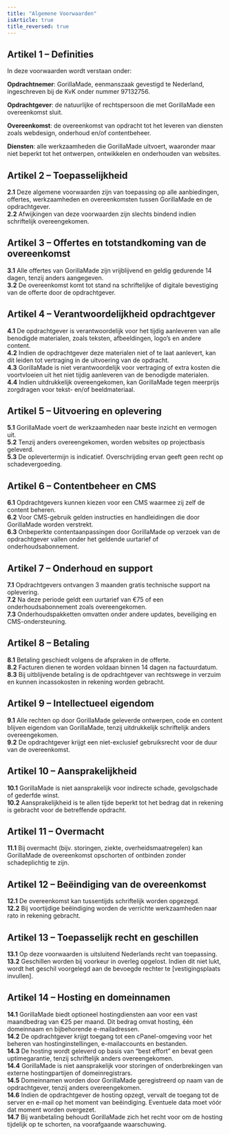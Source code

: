 ```yaml
---
title: "Algemene Voorwaarden"
isArticle: true
title_reversed: true
---
```


## Artikel 1 – Definities

In deze voorwaarden wordt verstaan onder:

**Opdrachtnemer**: GorillaMade, eenmanszaak gevestigd te Nederland, ingeschreven bij de KvK onder nummer 97132756.

**Opdrachtgever**: de natuurlijke of rechtspersoon die met GorillaMade een overeenkomst sluit.

**Overeenkomst**: de overeenkomst van opdracht tot het leveren van diensten zoals webdesign, onderhoud en/of contentbeheer.

**Diensten**: alle werkzaamheden die GorillaMade uitvoert, waaronder maar niet beperkt tot het ontwerpen, ontwikkelen en onderhouden van websites.


## Artikel 2 – Toepasselijkheid

**2.1** Deze algemene voorwaarden zijn van toepassing op alle aanbiedingen, offertes, werkzaamheden en overeenkomsten tussen GorillaMade en de opdrachtgever.  
**2.2** Afwijkingen van deze voorwaarden zijn slechts bindend indien schriftelijk overeengekomen.

## Artikel 3 – Offertes en totstandkoming van de overeenkomst

**3.1** Alle offertes van GorillaMade zijn vrijblijvend en geldig gedurende 14 dagen, tenzij anders aangegeven.  
**3.2** De overeenkomst komt tot stand na schriftelijke of digitale bevestiging van de offerte door de opdrachtgever.

## Artikel 4 – Verantwoordelijkheid opdrachtgever

**4.1** De opdrachtgever is verantwoordelijk voor het tijdig aanleveren van alle benodigde materialen, zoals teksten, afbeeldingen, logo’s en andere content.  
**4.2** Indien de opdrachtgever deze materialen niet of te laat aanlevert, kan dit leiden tot vertraging in de uitvoering van de opdracht.  
**4.3** GorillaMade is niet verantwoordelijk voor vertraging of extra kosten die voortvloeien uit het niet tijdig aanleveren van de benodigde materialen.  
**4.4** Indien uitdrukkelijk overeengekomen, kan GorillaMade tegen meerprijs zorgdragen voor tekst- en/of beeldmateriaal.

## Artikel 5 – Uitvoering en oplevering

**5.1** GorillaMade voert de werkzaamheden naar beste inzicht en vermogen uit.  
**5.2** Tenzij anders overeengekomen, worden websites op projectbasis geleverd.  
**5.3** De oplevertermijn is indicatief. Overschrijding ervan geeft geen recht op schadevergoeding.

## Artikel 6 – Contentbeheer en CMS

**6.1** Opdrachtgevers kunnen kiezen voor een CMS waarmee zij zelf de content beheren.  
**6.2** Voor CMS-gebruik gelden instructies en handleidingen die door GorillaMade worden verstrekt.  
**6.3** Onbeperkte contentaanpassingen door GorillaMade op verzoek van de opdrachtgever vallen onder het geldende uurtarief of onderhoudsabonnement.

## Artikel 7 – Onderhoud en support

**7.1** Opdrachtgevers ontvangen 3 maanden gratis technische support na oplevering.  
**7.2** Na deze periode geldt een uurtarief van €75 of een onderhoudsabonnement zoals overeengekomen.  
**7.3** Onderhoudspakketten omvatten onder andere updates, beveiliging en CMS-ondersteuning.

## Artikel 8 – Betaling

**8.1** Betaling geschiedt volgens de afspraken in de offerte.  
**8.2** Facturen dienen te worden voldaan binnen 14 dagen na factuurdatum.  
**8.3** Bij uitblijvende betaling is de opdrachtgever van rechtswege in verzuim en kunnen incassokosten in rekening worden gebracht.

## Artikel 9 – Intellectueel eigendom

**9.1** Alle rechten op door GorillaMade geleverde ontwerpen, code en content blijven eigendom van GorillaMade, tenzij uitdrukkelijk schriftelijk anders overeengekomen.  
**9.2** De opdrachtgever krijgt een niet-exclusief gebruiksrecht voor de duur van de overeenkomst.

## Artikel 10 – Aansprakelijkheid

**10.1** GorillaMade is niet aansprakelijk voor indirecte schade, gevolgschade of gederfde winst.  
**10.2** Aansprakelijkheid is te allen tijde beperkt tot het bedrag dat in rekening is gebracht voor de betreffende opdracht.

## Artikel 11 – Overmacht

**11.1** Bij overmacht (bijv. storingen, ziekte, overheidsmaatregelen) kan GorillaMade de overeenkomst opschorten of ontbinden zonder schadeplichtig te zijn.

## Artikel 12 – Beëindiging van de overeenkomst

**12.1** De overeenkomst kan tussentijds schriftelijk worden opgezegd.  
**12.2** Bij voortijdige beëindiging worden de verrichte werkzaamheden naar rato in rekening gebracht.

## Artikel 13 – Toepasselijk recht en geschillen

**13.1** Op deze voorwaarden is uitsluitend Nederlands recht van toepassing.  
**13.2** Geschillen worden bij voorkeur in overleg opgelost. Indien dit niet lukt, wordt het geschil voorgelegd aan de bevoegde rechter te [vestigingsplaats invullen].

## Artikel 14 – Hosting en domeinnamen

**14.1** GorillaMade biedt optioneel hostingdiensten aan voor een vast maandbedrag van €25 per maand. Dit bedrag omvat hosting, één domeinnaam en bijbehorende e-mailadressen.  
**14.2** De opdrachtgever krijgt toegang tot een cPanel-omgeving voor het beheren van hostinginstellingen, e-mailaccounts en bestanden.  
**14.3** De hosting wordt geleverd op basis van “best effort” en bevat geen uptimegarantie, tenzij schriftelijk anders overeengekomen.  
**14.4** GorillaMade is niet aansprakelijk voor storingen of onderbrekingen van externe hostingpartijen of domeinregistrars.  
**14.5** Domeinnamen worden door GorillaMade geregistreerd op naam van de opdrachtgever, tenzij anders overeengekomen.  
**14.6** Indien de opdrachtgever de hosting opzegt, vervalt de toegang tot de server en e-mail op het moment van beëindiging. Eventuele data moet vóór dat moment worden overgezet.  
**14.7** Bij wanbetaling behoudt GorillaMade zich het recht voor om de hosting tijdelijk op te schorten, na voorafgaande waarschuwing.